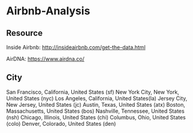 # Airbnb-Analysis

## Resource
Inside Airbnb: http://insideairbnb.com/get-the-data.html

AirDNA: https://www.airdna.co/

## City
San Francisco, California, United States (sf)
New York City, New York, United States (nyc)
Los Angeles, California, United States(la)
Jersey City, New Jersey, United States (jc)
Austin, Texas, United States (atx)
Boston, Massachusetts, United States (bos)
Nashville, Tennessee, United States (nsh)
Chicago, Illinois, United States (chi)
Columbus, Ohio, United States (colo)
Denver, Colorado, United States (den)
